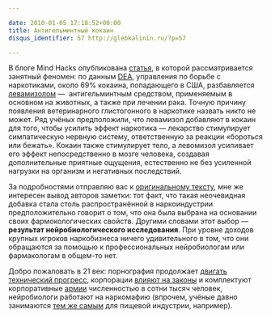 ```yaml
---

date: 2010-01-05 17:18:52+00:00
title: Антигельминтный кокаин
disqus_identifier: 57 http://glebkalinin.ru/?p=57

---
```


В блоге Mind Hacks опубликована [статья](http://www.mindhacks.com/blog/2010/01/worldwide_cocaine_c.html), в которой рассматривается занятный феномен: по данным [DEA](http://en.wikipedia.org/wiki/Drug_Enforcement_Administration), управления по борьбе с наркотиками, около 69% кокаина, попадающего в США, разбавляется [левамизолом](http://ru.wikipedia.org/wiki/%D0%9B%D0%B5%D0%B2%D0%B0%D0%BC%D0%B8%D0%B7%D0%BE%D0%BB) —  антигельминтным средством, применяемым в основном на животных, а также при лечении рака. Точную причину появления ветеринарного глистогонного в наркотике назвать никто не может. Ряд учёных предположили, что левамизол добавляют в кокаин для того, чтобы усилить эффект наркотика — лекарство стимулирует симпатическую нервную систему, ответственную за реакции «бороться или бежать». Кокаин также стимулирует тело, а левомизол усиливает его эффект непосредственно в мозге человека, создавая дополнительные приятные ощущения, естественно не без усиленной нагрузки на организм и негативных последствий. 

За подробностями отправляю вас к [оригинальному тексту](http://www.mindhacks.com/blog/2010/01/worldwide_cocaine_c.html), мне же интересен вывод авторов заметки: тот факт, что такая неочевидная добавка стала столь распространённой в наркоиндустрии предположительно говорит о том, что она была выбрана на основании своих фармокологических свойств. Другими словами этот выбор — **результат нейробиологического исследования**. При уровне доходов крупных игроков наркобизнеса ничего удивительного в том, что они обращаются за помощью к профессиональных нейробиологам или фармакологам в общем-то нет.

Добро пожаловать в 21 век: порнография продолжает [двигать технический прогресс](http://www.law.indiana.edu/fclj/pubs/v49/no1/johnson.html), корпорации [влияют на законы](http://news.softpedia.com/news/Nokia-Rumored-to-Have-Threatened-to-Leave-Finland-103425.shtml) и комплектуют корпоративные [армии](http://hasid.livejournal.com/801765.html?mode=reply) численностью в сотни тысяч человек, нейробиологи работают на наркомафию (впрочем, учёные давно занимаются [тем же самым](http://ru.wikipedia.org/wiki/%D0%93%D0%BB%D1%83%D1%82%D0%B0%D0%BC%D0%B0%D1%82_%D0%BD%D0%B0%D1%82%D1%80%D0%B8%D1%8F) для пищевой индустрии, например).
